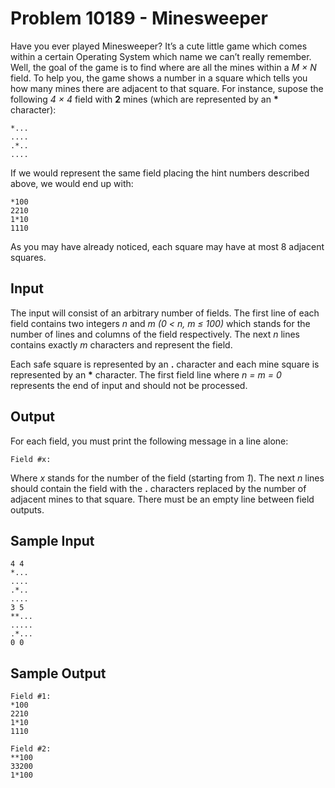 # Problem 10189 - Minesweeper

Have you ever played Minesweeper? It’s a cute little game which comes within a certain Operating
System which name we can’t really remember. Well, the goal of the game is to find where are all the
mines within a *M × N* field. To help you, the game shows a number in a square which tells you how
many mines there are adjacent to that square. For instance, supose the following *4 × 4* field with **2**
mines (which are represented by an __*__ character):

```
*...
....
.*..
....
```

If we would represent the same field placing the hint numbers described above, we would end up
with:

```
*100
2210
1*10
1110
```

As you may have already noticed, each square may have at most 8 adjacent squares.

## Input

The input will consist of an arbitrary number of fields. The first line of each field contains two integers
*n* and *m (0 < n, m ≤ 100)* which stands for the number of lines and columns of the field respectively.
The next *n* lines contains exactly *m* characters and represent the field.

Each safe square is represented by an **.** character and each mine square
is represented by an __*__ character. The first field line where *n = m = 0*
represents the end of input and should not be processed.

## Output

For each field, you must print the following message in a line alone:
```
Field #x:
```

Where *x* stands for the number of the field (starting from *1*). The next *n* lines should contain the
field with the **.** characters replaced by the number of adjacent mines to that square. There must be
an empty line between field outputs.

## Sample Input

```
4 4
*...
....
.*..
....
3 5
**...
.....
.*...
0 0
```

## Sample Output

```
Field #1:
*100
2210
1*10
1110

Field #2:
**100
33200
1*100
```
